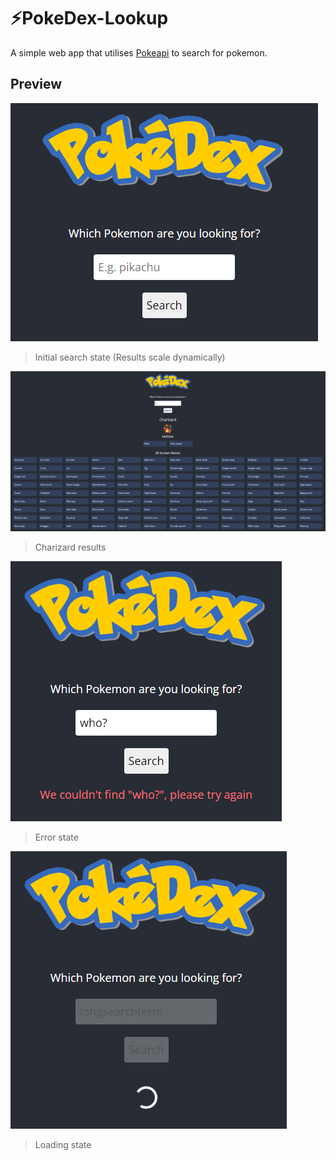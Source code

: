 # ⚡PokeDex-Lookup

A simple web app that utilises [Pokeapi](https://pokeapi.co/) to search for pokemon.

## Preview

![Pokedex empty search state](./preview/pokedex-search.PNG)

> Initial search state (Results scale dynamically)

![Pokedex search result](./preview/pokedex-search-result.PNG)

> Charizard results

![Pokedex error state](./preview/pokedex-error-state.PNG)

> Error state

![Pokedex loading state](./preview/pokedex-loading-state.PNG)

> Loading state
